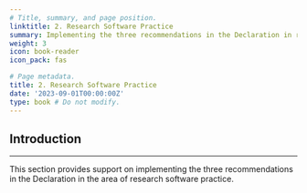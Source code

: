 ```yaml
---
# Title, summary, and page position.
linktitle: 2. Research Software Practice
summary: Implementing the three recommendations in the Declaration in research software practice.
weight: 3
icon: book-reader
icon_pack: fas

# Page metadata.
title: 2. Research Software Practice
date: '2023-09-01T00:00:00Z'
type: book # Do not modify.
---
```


## Introduction
---

This section provides support on implementing the three recommendations in the Declaration in the area of research software practice.


